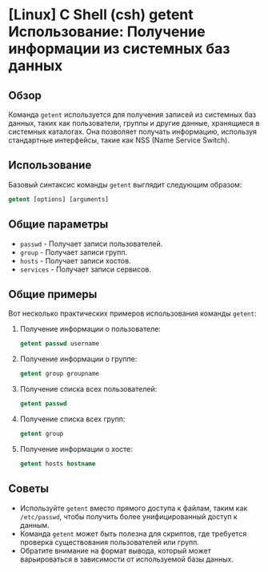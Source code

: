 # [Linux] C Shell (csh) getent Использование: Получение информации из системных баз данных

## Обзор
Команда `getent` используется для получения записей из системных баз данных, таких как пользователи, группы и другие данные, хранящиеся в системных каталогах. Она позволяет получать информацию, используя стандартные интерфейсы, такие как NSS (Name Service Switch).

## Использование
Базовый синтаксис команды `getent` выглядит следующим образом:

```csh
getent [options] [arguments]
```

## Общие параметры
- `passwd` - Получает записи пользователей.
- `group` - Получает записи групп.
- `hosts` - Получает записи хостов.
- `services` - Получает записи сервисов.

## Общие примеры
Вот несколько практических примеров использования команды `getent`:

1. Получение информации о пользователе:
   ```csh
   getent passwd username
   ```

2. Получение информации о группе:
   ```csh
   getent group groupname
   ```

3. Получение списка всех пользователей:
   ```csh
   getent passwd
   ```

4. Получение списка всех групп:
   ```csh
   getent group
   ```

5. Получение информации о хосте:
   ```csh
   getent hosts hostname
   ```

## Советы
- Используйте `getent` вместо прямого доступа к файлам, таким как `/etc/passwd`, чтобы получить более унифицированный доступ к данным.
- Команда `getent` может быть полезна для скриптов, где требуется проверка существования пользователей или групп.
- Обратите внимание на формат вывода, который может варьироваться в зависимости от используемой базы данных.